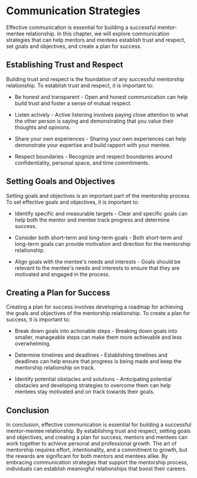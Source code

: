 Communication Strategies
=====================================================================================

Effective communication is essential for building a successful mentor-mentee relationship. In this chapter, we will explore communication strategies that can help mentors and mentees establish trust and respect, set goals and objectives, and create a plan for success.

Establishing Trust and Respect
------------------------------

Building trust and respect is the foundation of any successful mentorship relationship. To establish trust and respect, it is important to:

* Be honest and transparent - Open and honest communication can help build trust and foster a sense of mutual respect.

* Listen actively - Active listening involves paying close attention to what the other person is saying and demonstrating that you value their thoughts and opinions.

* Share your own experiences - Sharing your own experiences can help demonstrate your expertise and build rapport with your mentee.

* Respect boundaries - Recognize and respect boundaries around confidentiality, personal space, and time commitments.

Setting Goals and Objectives
----------------------------

Setting goals and objectives is an important part of the mentorship process. To set effective goals and objectives, it is important to:

* Identify specific and measurable targets - Clear and specific goals can help both the mentor and mentee track progress and determine success.

* Consider both short-term and long-term goals - Both short-term and long-term goals can provide motivation and direction for the mentorship relationship.

* Align goals with the mentee's needs and interests - Goals should be relevant to the mentee's needs and interests to ensure that they are motivated and engaged in the process.

Creating a Plan for Success
---------------------------

Creating a plan for success involves developing a roadmap for achieving the goals and objectives of the mentorship relationship. To create a plan for success, it is important to:

* Break down goals into actionable steps - Breaking down goals into smaller, manageable steps can make them more achievable and less overwhelming.

* Determine timelines and deadlines - Establishing timelines and deadlines can help ensure that progress is being made and keep the mentorship relationship on track.

* Identify potential obstacles and solutions - Anticipating potential obstacles and developing strategies to overcome them can help mentees stay motivated and on track towards their goals.

Conclusion
----------

In conclusion, effective communication is essential for building a successful mentor-mentee relationship. By establishing trust and respect, setting goals and objectives, and creating a plan for success, mentors and mentees can work together to achieve personal and professional growth. The art of mentorship requires effort, intentionality, and a commitment to growth, but the rewards are significant for both mentors and mentees alike. By embracing communication strategies that support the mentorship process, individuals can establish meaningful relationships that boost their careers.
